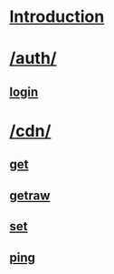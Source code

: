 
# [Introduction](intro.md)
# [/auth/](auth_intro.md)
## [login](auth_login.md)
# [/cdn/](cdn_intro.md)
## [get](cdn_get.md)
## [getraw](cdn_getraw.md)
## [set](cdn_set.md)
## [ping](cdn_ping.md)
